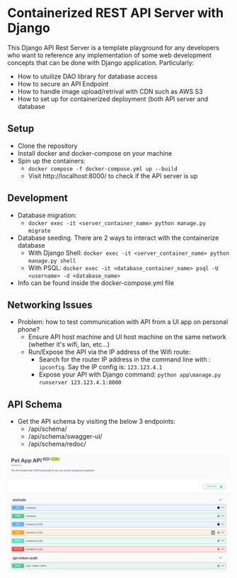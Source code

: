 # Containerized REST API Server with Django

This Django API Rest Server is a template playground for any developers who want to reference any implementation of some web development concepts that can be done with Django application. Particularly:

- How to utuilize DAO library for database access
- How to secure an API Endpoint
- How to handle image upload/retrival with CDN such as AWS S3
- How to set up for containerized deployment (both API server and database

## Setup

- Clone the repository
- Install docker and docker-compose on your machine
- Spin up the containers:
  - `docker compose -f docker-compose.yml up --build`
  - Visit http://localhost:8000/ to check if the API server is up

## Development

- Database migration:
  - `docker exec -it <server_container_name> python manage.py migrate`
- Database seeding. There are 2 ways to interact with the containerize database
  - With Django Shell: `docker exec -it <server_container_name> python manage.py shell`
  - With PSQL: `docker exec -it <database_container_name> psql -U <username> -d <database_name>`
- Info can be found inside the docker-compose.yml file

## Networking Issues

- Problem: how to test communication with API from a UI app on personal phone?
  - Ensure API host machine and UI host machine on the same network (whether it's wifi, lan, etc...)
  - Run/Expose the API via the IP address of the Wifi route:
    - Search for the router IP address in the command line with : `ipconfig`. Say the IP config is: `123.123.4.1`
    - Expose your API with Django command: `python app\manage.py runserver 123.123.4.1:8000`

## API Schema

- Get the API schema by visiting the below 3 endpoints:
  - /api/schema/
  - /api/schema/swagger-ui/
  - /api/schema/redoc/

![alt text](docs/PetAppAPISchema.png)
